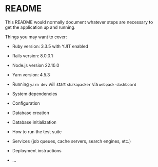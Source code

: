 # README

This README would normally document whatever steps are necessary to get the
application up and running.

Things you may want to cover:

* Ruby version: 3.3.5 with YJIT enabled

* Rails version: 8.0.0.1

* Node.js version 22.10.0

* Yarn version: 4.5.3

* Running `yarn dev` will start `shakapacker` via `webpack-dashboard`

* System dependencies

* Configuration

* Database creation

* Database initialization

* How to run the test suite

* Services (job queues, cache servers, search engines, etc.)

* Deployment instructions

* ...
